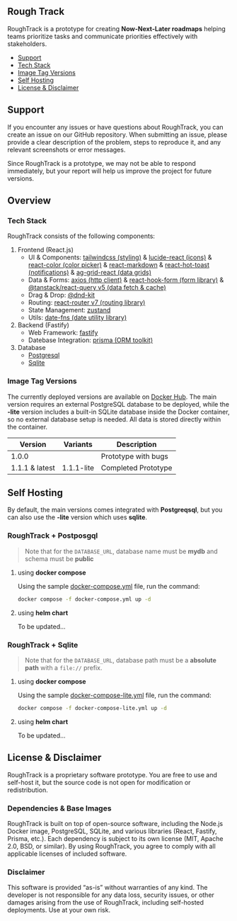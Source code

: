 ## Rough Track

RoughTrack is a prototype for creating **Now-Next-Later roadmaps** helping teams prioritize tasks and communicate priorities effectively with stakeholders.

- [Support](#support)
- [Tech Stack](#tech-stack)
- [Image Tag Versions](#image-tag-versions)
- [Self Hosting](#self-hosting)
- [License & Disclaimer](#license--disclaimer)

## Support

If you encounter any issues or have questions about RoughTrack, you can create an issue on our GitHub repository. When submitting an issue, please provide a clear description of the problem, steps to reproduce it, and any relevant screenshots or error messages.

Since RoughTrack is a prototype, we may not be able to respond immediately, but your report will help us improve the project for future versions.

## Overview

### Tech Stack

RoughTrack consists of the following components:

1. Frontend (React.js)
   - UI & Components: [tailwindcss (styling)](https://tailwindcss.com/) & [lucide-react (icons)](https://lucide.dev/guide/packages/lucide-react) & [react-color (color picker)](https://casesandberg.github.io/react-color/) & [react-markdown](https://github.com/remarkjs/react-markdown) & [react-hot-toast (notifications)](https://react-hot-toast.com/) & [ag-grid-react (data grids)](https://www.ag-grid.com/)
   - Data & Forms: [axios (http client)](https://axios-http.com/docs/intro) & [react-hook-form (form library)](https://react-hook-form.com/) & [@tanstack/react-query v5 (data fetch & cache)](https://tanstack.com/query/latest)
   - Drag & Drop: [@dnd-kit](https://dndkit.com/)
   - Routing: [react-router v7 (routing library)](https://reactrouter.com/)
   - State Management: [zustand](https://zustand.docs.pmnd.rs/getting-started/introduction)
   - Utils: [date-fns (date utility library)](https://date-fns.org/)
2. Backend (Fastify)
   - Web Framework: [fastify](https://fastify.dev/)
   - Datebase Integration: [prisma (ORM toolkit)](https://www.prisma.io/)
3. Database
   - [Postgresql](https://www.postgresql.org/)
   - [Sqlite](https://sqlite.org/)

### Image Tag Versions

The currently deployed versions are available on [Docker Hub](https://hub.docker.com/r/bkjam/roughtrack). The main version requires an external PostgreSQL database to be deployed, while the **-lite** version includes a built-in SQLite database inside the Docker container, so no external database setup is needed. All data is stored directly within the container.

| Version        | Variants   | Description         |
| -------------- | ---------- | ------------------- |
| 1.0.0          |            | Prototype with bugs |
| 1.1.1 & latest | 1.1.1-lite | Completed Prototype |

## Self Hosting

By default, the main versions comes integrated with **Postgreqsql**, but you can also use the **-lite** version which uses **sqlite**.

### RoughTrack + Postposgql

> Note that for the `DATABASE_URL`, database name must be **mydb** and schema must be **public**

1. using **docker compose**

   Using the sample [docker-compose.yml](./docker-compose.yml) file, run the command:

   ```bash
   docker compose -f docker-compose.yml up -d
   ```

2. using **helm chart**

   To be updated...

### RoughTrack + Sqlite

> Note that for the `DATABASE_URL`, database path must be a **absolute path** with a `file://` prefix.

1. using **docker compose**

   Using the sample [docker-compose-lite.yml](./docker-compose-lite.yml) file, run the command:

   ```bash
   docker compose -f docker-compose-lite.yml up -d
   ```

2. using **helm chart**

   To be updated...

## License & Disclaimer

RoughTrack is a proprietary software prototype. You are free to use and self-host it, but the source code is not open for modification or redistribution.

### Dependencies & Base Images

RoughTrack is built on top of open-source software, including the Node.js Docker image, PostgreSQL, SQLite, and various libraries (React, Fastify, Prisma, etc.). Each dependency is subject to its own license (MIT, Apache 2.0, BSD, or similar). By using RoughTrack, you agree to comply with all applicable licenses of included software.

### Disclaimer

This software is provided “as-is” without warranties of any kind. The developer is not responsible for any data loss, security issues, or other damages arising from the use of RoughTrack, including self-hosted deployments. Use at your own risk.
